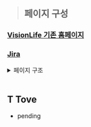 > ## 페이지 구성
### [VisionLife 기존 홈페이지](https://visionlife.raon-i.com/) 
### [Jira](https://home.atlassian.com/o/55523818-11f4-4c5b-bf81-982da14c7b09/projects?cloudId=c72caa21-ca99-44cb-94a9-d8f41ccf7179&tql=%28archived+%3D+false%29&viewTab=all)

<details>
<summary>페이지 구조</summary>

#### home (main)
#### business-overview
#### news
#### profile
#### catalog
#### test (test)
</details>

<br/>

## T Tove
- pending
